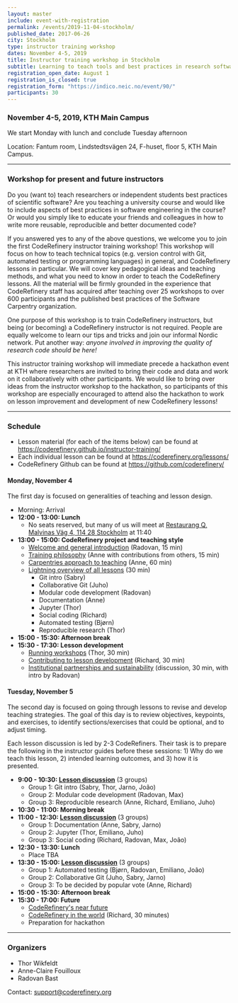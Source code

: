 ```yaml
---
layout: master
include: event-with-registration
permalink: /events/2019-11-04-stockholm/
published_date: 2017-06-26
city: Stockholm
type: instructor training workshop
dates: November 4-5, 2019
title: Instructor training workshop in Stockholm
subtitle: Learning to teach tools and best practices in research software development
registration_open_date: August 1
registration_is_closed: true
registration_form: "https://indico.neic.no/event/90/"
participants: 30
---
```


### November 4-5, 2019, KTH Main Campus

We start Monday with lunch and conclude Tuesday afternoon

Location: Fantum room, Lindstedtsvägen 24, F-huset, floor 5, KTH Main Campus.

---

### Workshop for present and future instructors

Do you (want to) teach researchers or independent students best
practices of scientific software?
Are you teaching a university course and would like to include
aspects of best practices in software engineering in the course?
Or would you simply like to educate your friends and colleagues in
how to write more reusable, reproducible and better documented code?

If you answered yes to any of the above questions, we welcome you to
join the first CodeRefinery instructor training workshop! This workshop
will focus on how to teach technical topics (e.g. version control with
Git, automated testing or programming languages) in general, and
CodeRefinery lessons in particular. We will cover key pedagogical ideas
and teaching methods, and what you need to know in order to teach the
CodeRefinery lessons. All the material will be firmly grounded in the
experience that CodeRefinery staff has acquired after teaching over 25
workshops to over 600 participants and the published best practices of
the Software Carpentry organization.

One purpose of this workshop is to train CodeRefinery instructors, but
being (or becoming) a CodeRefinery instructor is not required.  People
are equally welcome to learn our tips and tricks and join our informal
Nordic network.  Put another way: *anyone involved in improving the
quality of research code should be here!*

This instructor training workshop will immediate precede a hackathon
event at KTH where researchers are invited to bring their code and data
and work on it collaboratively with other participants.
We would like to bring over ideas from the instructor workshop to the
hackathon, so participants of this workshop are especially encouraged
to attend also the hackathon to work on lesson improvement and development
of new CodeRefinery lessons!

---

### Schedule

* Lesson material (for each of the items below) can be found at
  https://coderefinery.github.io/instructor-training/
* Each individual lesson can be found at
  https://coderefinery.org/lessons/
* CodeRefinery Github can be found at
  https://github.com/coderefinery/

#### Monday, November 4

The first day is focused on generalities of teaching and lesson design.

- Morning: Arrival
- **12:00 - 13:00: Lunch**
  - No seats reserved, but many of us will meet at 
    [Restaurang Q, Malvinas Väg 4, 114 28 Stockholm](https://g.page/restaurangq?share) at 11:40
- **13:00 - 15:00: CodeRefinery project and teaching style**
  - [Welcome and general introduction](https://coderefinery.github.io/instructor-training/01-intro/) (Radovan, 15 min)
  - [Training philosophy](https://coderefinery.github.io/instructor-training/01-intro/#coderefinery-training-philosophies) (Anne with contributions from others, 15 min)
  - [Carpentries approach to teaching](https://coderefinery.github.io/instructor-training/02-teachingstyle/) (Anne, 60 min)
  - [Lightning overview of all lessons](https://coderefinery.github.io/instructor-training/03-lightningoverview/) (30 min)
    - Git intro (Sabry)
    - Collaborative Git (Juho)
    - Modular code development (Radovan)
    - Documentation (Anne)
    - Jupyter (Thor)
    - Social coding (Richard)
    - Automated testing (Bjørn)
    - Reproducible research (Thor)
- **15:00 - 15:30: Afternoon break**
- **15:30 - 17:30: Lesson development**
  - [Running workshops](https://coderefinery.github.io/instructor-training/05-operations/) (Thor, 30 min)
  - [Contributing to lesson development](https://coderefinery.github.io/instructor-training/06-lessons/) (Richard, 30 min)
  - [Institutional partnerships and sustainability](https://coderefinery.github.io/instructor-training/07-partnership/) (discussion, 30 min, with intro by Radovan)

#### Tuesday, November 5

The second day is focused on going through lessons to revise and develop teaching
strategies. The goal of this day is to review objectives, keypoints, and exercises,
to identify sections/exercises that could be optional, and to adjust timing.

Each lesson discussion is led by 2-3 CodeRefiners. Their task is to prepare
the following in the instructor guides before these sessions: 1) Why do we
teach this lesson, 2) intended learning outcomes, and 3) how it is presented.

- **9:00 - 10:30: [Lesson discussion](https://coderefinery.github.io/instructor-training/08-teaching/)** (3 groups)
  - Group 1: Git intro (Sabry, Thor, Jarno, João)
  - Group 2: Modular code development (Radovan, Max)
  - Group 3: Reproducible research (Anne, Richard, Emiliano, Juho)
- **10:30 - 11:00: Morning break**
- **11:00 - 12:30: [Lesson discussion](https://coderefinery.github.io/instructor-training/08-teaching/)** (3 groups)
  - Group 1: Documentation (Anne, Sabry, Jarno)
  - Group 2: Jupyter (Thor, Emiliano, Juho)
  - Group 3: Social coding (Richard, Radovan, Max, João)
- **12:30 - 13:30: Lunch**
  - Place TBA
- **13:30 - 15:00: [Lesson discussion](https://coderefinery.github.io/instructor-training/08-teaching/)** (3 groups)
  - Group 1: Automated testing (Bjørn, Radovan, Emiliano, João)
  - Group 2: Collaborative Git (Juho, Sabry, Jarno)
  - Group 3: To be decided by popular vote (Anne, Richard)
- **15:00 - 15:30: Afternoon break**
- **15:30 - 17:00: Future**
  - [CodeRefinery's near future](https://coderefinery.github.io/instructor-training/09-future/)
  - [CodeRefinery in the world](https://coderefinery.github.io/instructor-training/09-future/#hands-on-scientific-computing) (Richard, 30 minutes)
  - Preparation for hackathon

---

### Organizers

- Thor Wikfeldt
- Anne-Claire Fouilloux
- Radovan Bast

Contact: support@coderefinery.org
